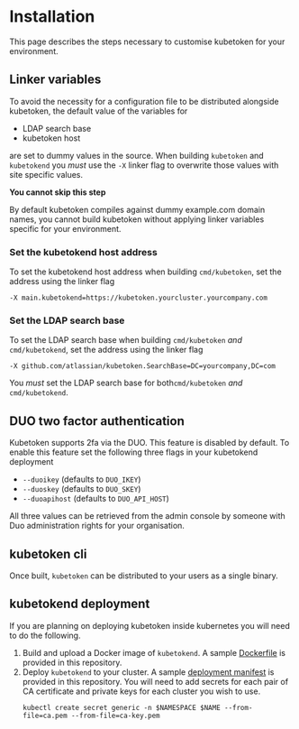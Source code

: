 # Installation

This page describes the steps necessary to customise kubetoken for your environment.

## Linker variables

To avoid the necessity for a configuration file to be distributed alongside kubetoken, the default value of the variables for 

- LDAP search base
- kubetoken host

are set to dummy values in the source.
When building `kubetoken` and `kubetokend` you _must_ use the `-X` linker flag to overwrite those values with site specific values.

**You cannot skip this step**

By default kubetoken compiles against dummy example.com domain names, you cannot build kubetoken without applying linker variables specific for your environment.

### Set the kubetokend host address

To set the kubetokend host address when building `cmd/kubetoken`, set the address using the linker flag
```
-X main.kubetokend=https://kubetoken.yourcluster.yourcompany.com
```

### Set the LDAP search base

To set the LDAP search base when building `cmd/kubetoken` _and_ `cmd/kubetokend`, set the address using the linker flag
```
-X github.com/atlassian/kubetoken.SearchBase=DC=yourcompany,DC=com
```

You _must_ set the LDAP search base for both`cmd/kubetoken` _and_ `cmd/kubetokend`.

## DUO two factor authentication

Kubetoken supports 2fa via the DUO. This feature is disabled by default. To enable this feature set the following three flags in your kubetokend deployment

- `--duoikey` (defaults to `DUO_IKEY`)
- `--duoskey` (defaults to `DUO_SKEY`)
- `--duoapihost` (defaults to `DUO_API_HOST`)

All three values can be retrieved from the admin console by someone with Duo administration rights for your organisation.

## kubetoken cli

Once built, `kubetoken` can be distributed to your users as a single binary.

## kubetokend deployment

If you are planning on deploying kubetoken inside kubernetes you will need to do the following.

1. Build and upload a Docker image of `kubetokend`. A sample [Dockerfile](DOCKERFILE.example) is provided in this repository.
2. Deploy `kubetokend` to your cluster. A sample [deployment manifest](deployment/) is provided in this repository. You will need to add secrets for each pair of CA certificate and private keys for each cluster you wish to use.
   ```
   kubectl create secret generic -n $NAMESPACE $NAME --from-file=ca.pem --from-file=ca-key.pem
   ```
   

